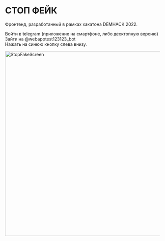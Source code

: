 # СТОП ФЕЙК
Фронтенд, разработанный в рамках хакатона DEMHACK 2022.

Войти в telegram (приложение на смартфоне, либо десктопную версию)
<br/>
Зайти на @webapptest123123_bot
<br/>
Нажать на синюю кнопку слева внизу.
<br/>

<img width="600" alt="StopFakeScreen" src="/public/img/stopfake.gif">
